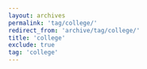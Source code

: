 ```yaml
---
layout: archives
permalink: 'tag/college/'
redirect_from: 'archive/tag/college/'
title: 'college'
exclude: true
tag: 'college'
---
```

